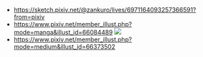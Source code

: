 - https://sketch.pixiv.net/@zankuro/lives/6971164093257366591?from=pixiv
- https://www.pixiv.net/member_illust.php?mode=manga&illust_id=66084489
![](https://i.pximg.net/img-master/img/2017/11/29/05/45/38/66084489_p0_master1200.jpg)
- https://www.pixiv.net/member_illust.php?mode=medium&illust_id=66373502
